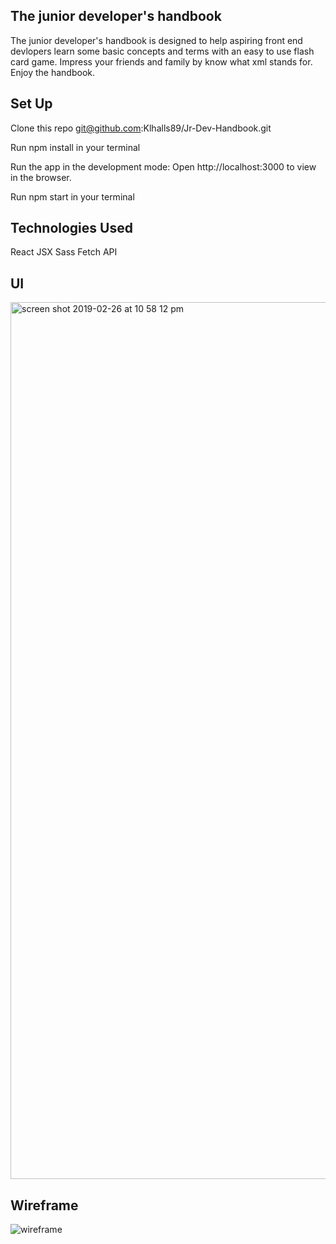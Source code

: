 ## The junior developer's handbook

The junior developer's handbook is designed to help aspiring front end devlopers learn some basic concepts and terms with an easy to use flash card game. Impress your friends and family by know what xml stands for. Enjoy the handbook.

## Set Up
Clone this repo git@github.com:Klhalls89/Jr-Dev-Handbook.git

Run npm install in your terminal

Run the app in the development mode: Open http://localhost:3000 to view in the browser.

Run npm start in your terminal

## Technologies Used
React JSX Sass Fetch API

## UI
<img width="1403" alt="screen shot 2019-02-26 at 10 58 12 pm" src="https://user-images.githubusercontent.com/41968928/53469134-122cd700-3a1a-11e9-9f29-0a75da123d4c.png">

## Wireframe

![wireframe](https://user-images.githubusercontent.com/41968928/53469219-5b7d2680-3a1a-11e9-90fd-95bb4237ef35.jpg)


